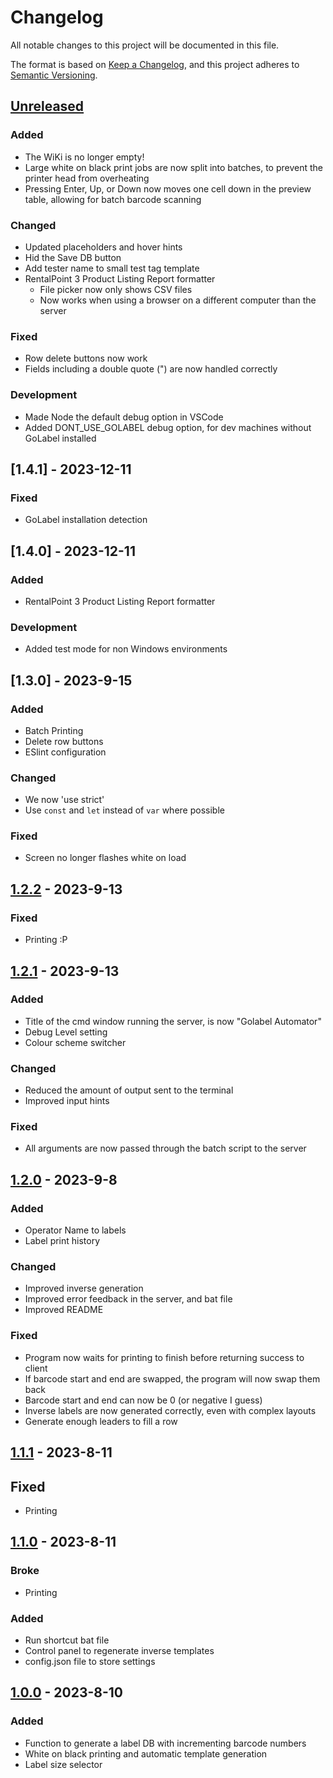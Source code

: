 # Changelog

All notable changes to this project will be documented in this file.

The format is based on [Keep a Changelog](https://keepachangelog.com/en/1.0.0/),
and this project adheres to [Semantic Versioning](https://semver.org/spec/v2.0.0.html).

## [Unreleased]

### Added

- The WiKi is no longer empty!
- Large white on black print jobs are now split into batches, to prevent the printer head from overheating
- Pressing Enter, Up, or Down now moves one cell down in the preview table, allowing for batch barcode scanning

### Changed

- Updated placeholders and hover hints
- Hid the Save DB button
- Add tester name to small test tag template
- RentalPoint 3 Product Listing Report formatter
  - File picker now only shows CSV files
  - Now works when using a browser on a different computer than the server

### Fixed

- Row delete buttons now work
- Fields including a double quote (") are now handled correctly

### Development

- Made Node the default debug option in VSCode
- Added DONT_USE_GOLABEL debug option, for dev machines without GoLabel installed

## [1.4.1] - 2023-12-11

### Fixed

- GoLabel installation detection

## [1.4.0] - 2023-12-11

### Added

- RentalPoint 3 Product Listing Report formatter

### Development

- Added test mode for non Windows environments

## [1.3.0] - 2023-9-15

### Added

- Batch Printing
- Delete row buttons
- ESlint configuration

### Changed

- We now 'use strict'
- Use `const` and `let` instead of `var` where possible

### Fixed

- Screen no longer flashes white on load

## [1.2.2] - 2023-9-13

### Fixed

- Printing :P

## [1.2.1] - 2023-9-13

### Added

- Title of the cmd window running the server, is now "Golabel Automator"
- Debug Level setting
- Colour scheme switcher

### Changed

- Reduced the amount of output sent to the terminal
- Improved input hints

### Fixed

- All arguments are now passed through the batch script to the server

## [1.2.0] - 2023-9-8

### Added

- Operator Name to labels
- Label print history

### Changed

- Improved inverse generation
- Improved error feedback in the server, and bat file
- Improved README

### Fixed

- Program now waits for printing to finish before returning success to client
- If barcode start and end are swapped, the program will now swap them back
- Barcode start and end can now be 0 (or negative I guess)
- Inverse labels are now generated correctly, even with complex layouts
- Generate enough leaders to fill a row

## [1.1.1] - 2023-8-11

## Fixed

- Printing

## [1.1.0] - 2023-8-11

### Broke

- Printing

### Added

- Run shortcut bat file
- Control panel to regenerate inverse templates
- config.json file to store settings

## [1.0.0] - 2023-8-10

### Added

- Function to generate a label DB with incrementing barcode numbers
- White on black printing and automatic template generation
- Label size selector

[unreleased]: https://github.com/non-bin/GoLabel-Automator
[1.2.2]: https://github.com/non-bin/GoLabel-Automator/releases/tag/v1.2.2
[1.2.1]: https://github.com/non-bin/GoLabel-Automator/releases/tag/v1.2.1
[1.2.0]: https://github.com/non-bin/GoLabel-Automator/releases/tag/v1.2.0
[1.1.1]: https://github.com/non-bin/GoLabel-Automator/releases/tag/v1.1.1
[1.1.0]: https://github.com/non-bin/GoLabel-Automator/releases/tag/v1.1.0
[1.0.0]: https://github.com/non-bin/GoLabel-Automator/releases/tag/v1.0.0
